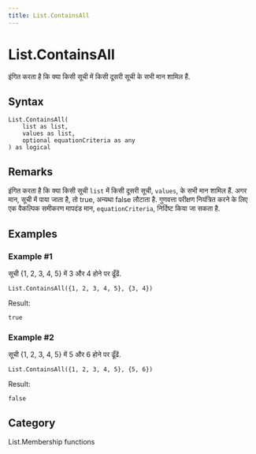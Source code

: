 ```yaml
---
title: List.ContainsAll
---
```


# List.ContainsAll


इंगित करता है कि क्या किसी सूची में किसी दूसरी सूची के सभी मान शामिल हैं.


## Syntax

```powerquery
List.ContainsAll(
    list as list,
    values as list,
    optional equationCriteria as any
) as logical
```


## Remarks

इंगित करता है कि क्या किसी सूची <code>list</code> में किसी दूसरी सूची, <code>values</code>, के सभी मान शामिल हैं.    अगर मान, सूची में पाया जाता है, तो true, अन्यथा false लौटाता है. गुणवत्ता परीक्षण नियंत्रित करने के लिए एक वैकल्पिक समीकरण मापदंड मान, <code>equationCriteria</code>, निर्दिष्ट किया जा सकता है. 


## Examples

### Example #1 
सूची \{1, 2, 3, 4, 5} में 3 और 4 होने पर ढूँढें.
```powerquery
List.ContainsAll({1, 2, 3, 4, 5}, {3, 4})
```

Result: 
```powerquery
true
```


### Example #2 
सूची \{1, 2, 3, 4, 5} में 5 और 6 होने पर ढूँढें.
```powerquery
List.ContainsAll({1, 2, 3, 4, 5}, {5, 6})
```

Result: 
```powerquery
false
```




## Category
List.Membership functions
